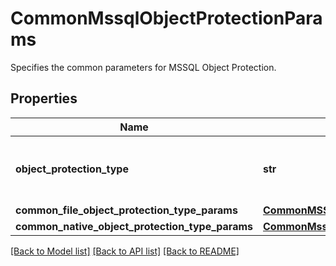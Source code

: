 # CommonMssqlObjectProtectionParams

Specifies the common parameters for MSSQL Object Protection.

## Properties
Name | Type | Description | Notes
------------ | ------------- | ------------- | -------------
**object_protection_type** | **str** | Specifies the MSSQL Object Protection type. | 
**common_file_object_protection_type_params** | [**CommonMSSQLProtectionGroupParams**](CommonMSSQLProtectionGroupParams.md) |  | [optional] 
**common_native_object_protection_type_params** | [**CommonMssqlNativeObjectProtectionParams**](CommonMssqlNativeObjectProtectionParams.md) |  | [optional] 

[[Back to Model list]](../README.md#documentation-for-models) [[Back to API list]](../README.md#documentation-for-api-endpoints) [[Back to README]](../README.md)


